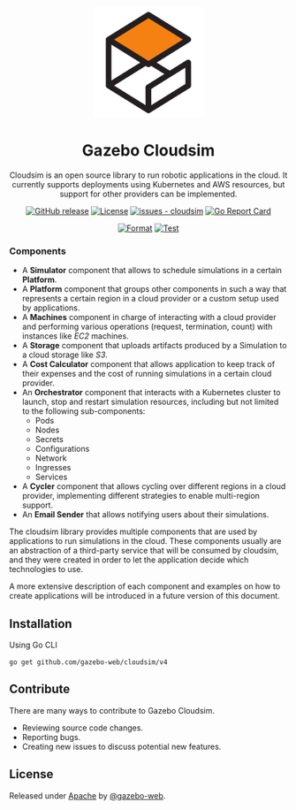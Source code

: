 <div align="center">
  <img src="./assets/logo.png" width="200" alt="Gazebo" />
  <h1>Gazebo Cloudsim</h1>
  <p>Cloudsim is an open source library to run robotic applications in the cloud. It currently supports deployments using Kubernetes and AWS resources, but support for other providers can be implemented.</p>

[![GitHub release](https://img.shields.io/github/release/gazebo-web/cloudsim?include_prereleases=&sort=semver&color=blue)](https://github.com/gazebo-web/cloudsim/releases/)
[![License](https://img.shields.io/badge/license-Apache-blue)](#license)
[![issues - cloudsim](https://img.shields.io/github/issues/gazebo-web/cloudsim)](https://github.com/gazebo-web/cloudsim/issues)
[![Go Report Card](https://goreportcard.com/badge/github.com/gazebo-web/cloudsim)](https://goreportcard.com/report/github.com/gazebo-web/cloudsim)

[![Format](https://img.shields.io/github/actions/workflow/status/gazebo-web/cloudsim/format.yaml?branch=main&label=Format)](https://github.com/gazebo-web/cloudsim/actions?query=workflow:"Format")
[![Test](https://img.shields.io/github/actions/workflow/status/gazebo-web/cloudsim/test.yaml?branch=main&label=Test)](https://github.com/gazebo-web/cloudsim/actions?query=workflow:"Test")
</div>

### Components
- A **Simulator** component that allows to schedule simulations in a certain **Platform**.
- A **Platform** component that groups other components in such a way that represents a certain region in a cloud provider or a custom setup used by applications.
- A **Machines** component in charge of interacting with a cloud provider and performing various operations (request, termination, count) with instances like _EC2_ machines.
- A **Storage** component that uploads artifacts produced by a Simulation to a cloud storage like _S3_.
- A **Cost Calculator** component that allows application to keep track of their expenses and the cost of running simulations in a certain cloud provider.
- An **Orchestrator** component that interacts with a Kubernetes cluster to launch, stop and restart simulation resources, including but not limited to the following sub-components:
    - Pods
    - Nodes
    - Secrets
    - Configurations
    - Network
    - Ingresses
    - Services
- A **Cycler** component that allows cycling over different regions in a cloud provider, implementing different strategies to enable multi-region support.
- An **Email Sender** that allows notifying users about their simulations.

The cloudsim library provides multiple components that are used by applications to run simulations in the cloud. These components usually are an abstraction of a third-party service that will be consumed by cloudsim, and they were created in
order to let the application decide which technologies to use.

A more extensive description of each component and examples on how to create applications will be introduced in a future version of this document.

## Installation
Using Go CLI
```shell
go get github.com/gazebo-web/cloudsim/v4
```

## Contribute
There are many ways to contribute to Gazebo Cloudsim.
* Reviewing source code changes.
* Reporting bugs.
* Creating new issues to discuss potential new features.

## License

Released under [Apache](/LICENSE) by [@gazebo-web](https://github.com/gazebo-web).
